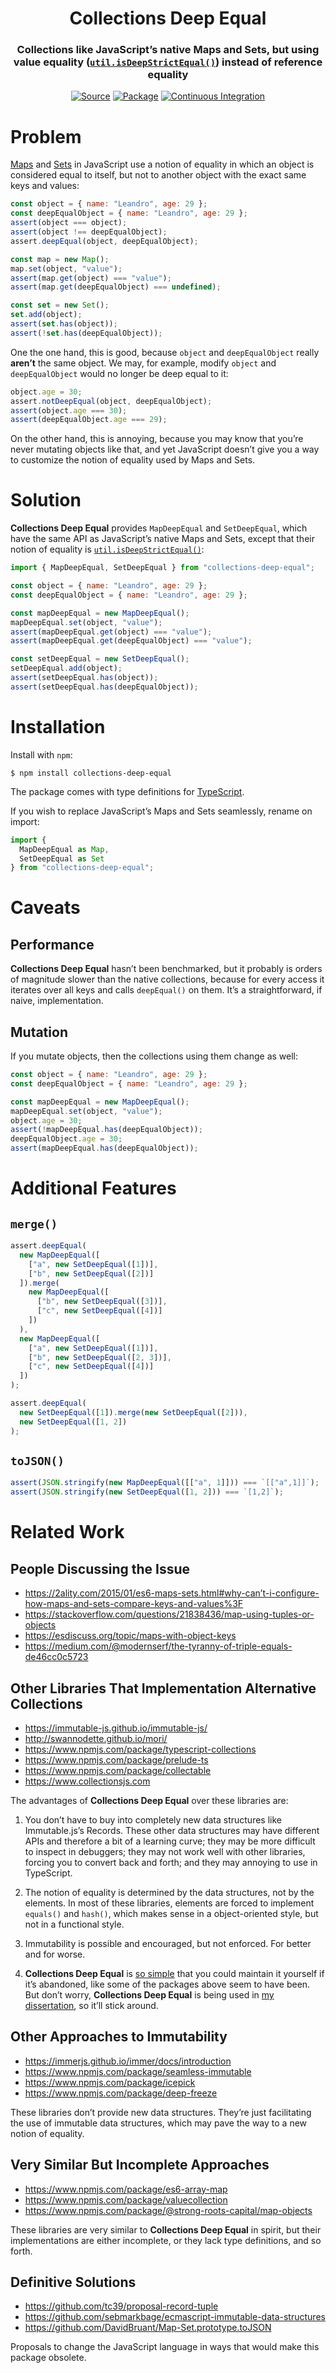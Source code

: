<h1 align="center">Collections Deep Equal</h1>
<h3 align="center">Collections like JavaScript’s native Maps and Sets, but using value equality (<a href="https://nodejs.org/api/util.html#util_util_isdeepstrictequal_val1_val2"><code>util.isDeepStrictEqual()</code></a>) instead of reference equality</h3>
<p align="center">
<a href="https://github.com/leafac/collections-deep-equal"><img alt="Source" src="https://img.shields.io/badge/Source---" /></a>
<a href="https://www.npmjs.com/package/collections-deep-equal"><img alt="Package" src="https://badge.fury.io/js/collections-deep-equal.svg"/></a>
<a href="https://github.com/leafac/collections-deep-equal/actions"><img alt="Continuous Integration" src="https://github.com/leafac/collections-deep-equal/workflows/.github/workflows/main.yml/badge.svg" /></a>
</p>

# Problem

[Maps](https://developer.mozilla.org/en-US/docs/Web/JavaScript/Reference/Global_Objects/Map) and [Sets](https://developer.mozilla.org/en-US/docs/Web/JavaScript/Reference/Global_Objects/Set) in JavaScript use a notion of equality in which an object is considered equal to itself, but not to another object with the exact same keys and values:

```js
const object = { name: "Leandro", age: 29 };
const deepEqualObject = { name: "Leandro", age: 29 };
assert(object === object);
assert(object !== deepEqualObject);
assert.deepEqual(object, deepEqualObject);

const map = new Map();
map.set(object, "value");
assert(map.get(object) === "value");
assert(map.get(deepEqualObject) === undefined);

const set = new Set();
set.add(object);
assert(set.has(object));
assert(!set.has(deepEqualObject));
```

One the one hand, this is good, because `object` and `deepEqualObject` really **aren’t** the same object. We may, for example, modify `object` and `deepEqualObject` would no longer be deep equal to it:

```js
object.age = 30;
assert.notDeepEqual(object, deepEqualObject);
assert(object.age === 30);
assert(deepEqualObject.age === 29);
```

On the other hand, this is annoying, because you may know that you’re never mutating objects like that, and yet JavaScript doesn’t give you a way to customize the notion of equality used by Maps and Sets.

# Solution

**Collections Deep Equal** provides `MapDeepEqual` and `SetDeepEqual`, which have the same API as JavaScript’s native Maps and Sets, except that their notion of equality is [`util.isDeepStrictEqual()`](https://nodejs.org/api/util.html#util_util_isdeepstrictequal_val1_val2):

```js
import { MapDeepEqual, SetDeepEqual } from "collections-deep-equal";

const object = { name: "Leandro", age: 29 };
const deepEqualObject = { name: "Leandro", age: 29 };

const mapDeepEqual = new MapDeepEqual();
mapDeepEqual.set(object, "value");
assert(mapDeepEqual.get(object) === "value");
assert(mapDeepEqual.get(deepEqualObject) === "value");

const setDeepEqual = new SetDeepEqual();
setDeepEqual.add(object);
assert(setDeepEqual.has(object));
assert(setDeepEqual.has(deepEqualObject));
```

# Installation

Install with `npm`:

```console
$ npm install collections-deep-equal
```

The package comes with type definitions for [TypeScript](https://www.typescriptlang.org).

If you wish to replace JavaScript’s Maps and Sets seamlessly, rename on import:

```js
import {
  MapDeepEqual as Map,
  SetDeepEqual as Set
} from "collections-deep-equal";
```

# Caveats

## Performance

**Collections Deep Equal** hasn’t been benchmarked, but it probably is orders of magnitude slower than the native collections, because for every access it iterates over all keys and calls `deepEqual()` on them. It’s a straightforward, if naive, implementation.

## Mutation

If you mutate objects, then the collections using them change as well:

```js
const object = { name: "Leandro", age: 29 };
const deepEqualObject = { name: "Leandro", age: 29 };

const mapDeepEqual = new MapDeepEqual();
mapDeepEqual.set(object, "value");
object.age = 30;
assert(!mapDeepEqual.has(deepEqualObject));
deepEqualObject.age = 30;
assert(mapDeepEqual.has(deepEqualObject));
```

# Additional Features

## `merge()`

```js
assert.deepEqual(
  new MapDeepEqual([
    ["a", new SetDeepEqual([1])],
    ["b", new SetDeepEqual([2])]
  ]).merge(
    new MapDeepEqual([
      ["b", new SetDeepEqual([3])],
      ["c", new SetDeepEqual([4])]
    ])
  ),
  new MapDeepEqual([
    ["a", new SetDeepEqual([1])],
    ["b", new SetDeepEqual([2, 3])],
    ["c", new SetDeepEqual([4])]
  ])
);

assert.deepEqual(
  new SetDeepEqual([1]).merge(new SetDeepEqual([2])),
  new SetDeepEqual([1, 2])
);
```

## `toJSON()`

```js
assert(JSON.stringify(new MapDeepEqual([["a", 1]])) === `[["a",1]]`);
assert(JSON.stringify(new SetDeepEqual([1, 2])) === `[1,2]`);
```

# Related Work

## People Discussing the Issue

- https://2ality.com/2015/01/es6-maps-sets.html#why-can’t-i-configure-how-maps-and-sets-compare-keys-and-values%3F
- https://stackoverflow.com/questions/21838436/map-using-tuples-or-objects
- https://esdiscuss.org/topic/maps-with-object-keys
- https://medium.com/@modernserf/the-tyranny-of-triple-equals-de46cc0c5723

## Other Libraries That Implementation Alternative Collections

- https://immutable-js.github.io/immutable-js/
- http://swannodette.github.io/mori/
- https://www.npmjs.com/package/typescript-collections
- https://www.npmjs.com/package/prelude-ts
- https://www.npmjs.com/package/collectable
- https://www.collectionsjs.com

The advantages of **Collections Deep Equal** over these libraries are:

1. You don’t have to buy into completely new data structures like Immutable.js’s Records. These other data structures may have different APIs and therefore a bit of a learning curve; they may be more difficult to inspect in debuggers; they may not work well with other libraries, forcing you to convert back and forth; and they may annoying to use in TypeScript.

2. The notion of equality is determined by the data structures, not by the elements. In most of these libraries, elements are forced to implement `equals()` and `hash()`, which makes sense in a object-oriented style, but not in a functional style.

3. Immutability is possible and encouraged, but not enforced. For better and for worse.

4. **Collections Deep Equal** is [so simple](src/index.ts) that you could maintain it yourself if it’s abandoned, like some of the packages above seem to have been. But don’t worry, **Collections Deep Equal** is being used in [my dissertation](https://github.com/leafac/yocto-cfa), so it’ll stick around.

## Other Approaches to Immutability

- https://immerjs.github.io/immer/docs/introduction
- https://www.npmjs.com/package/seamless-immutable
- https://www.npmjs.com/package/icepick
- https://www.npmjs.com/package/deep-freeze

These libraries don’t provide new data structures. They’re just facilitating the use of immutable data structures, which may pave the way to a new notion of equality.

## Very Similar But Incomplete Approaches

- https://www.npmjs.com/package/es6-array-map
- https://www.npmjs.com/package/valuecollection
- https://www.npmjs.com/package/@strong-roots-capital/map-objects

These libraries are very similar to **Collections Deep Equal** in spirit, but their implementations are either incomplete, or they lack type definitions, and so forth.

## Definitive Solutions

- https://github.com/tc39/proposal-record-tuple
- https://github.com/sebmarkbage/ecmascript-immutable-data-structures
- https://github.com/DavidBruant/Map-Set.prototype.toJSON

Proposals to change the JavaScript language in ways that would make this package obsolete.
